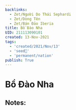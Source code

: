 ```yaml
---
backlinks:
  - Zet/Người Do Thái Sephardi
  - Zet/Dòng Tên
  - Zet/Bán Đảo Iberia
title: Bồ Đào Nha
UID: 211113090101
created: 13-Nov-2021
tags:
  - 'created/2021/Nov/13'
  - 'seed🥜'
  - 'permanent/nation'
publish: True
---
```

# Bồ Đào Nha

## Notes:
